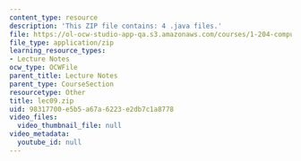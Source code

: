 ```yaml
---
content_type: resource
description: 'This ZIP file contains: 4 .java files.'
file: https://ol-ocw-studio-app-qa.s3.amazonaws.com/courses/1-204-computer-algorithms-in-systems-engineering-spring-2010/98317700e5b5a67a6223e2db7c1a8778_lec09.zip
file_type: application/zip
learning_resource_types:
- Lecture Notes
ocw_type: OCWFile
parent_title: Lecture Notes
parent_type: CourseSection
resourcetype: Other
title: lec09.zip
uid: 98317700-e5b5-a67a-6223-e2db7c1a8778
video_files:
  video_thumbnail_file: null
video_metadata:
  youtube_id: null
---
```

